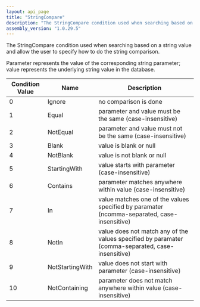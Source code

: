 ```yaml
---
layout: api_page
title: "StringCompare"
description: "The StringCompare condition used when searching based on a string value and allow the user to specify how to do the string comparison"
assembly_version: "1.0.29.5"
---
```


The StringCompare condition used when searching based on a string value and allow the user to specify how to do the string comparison.

Parameter represents the value of the corresponding string parameter; value represents the underlying string value in the database.

| Condition Value | Name | Description |
| --------------- | ---- | ----------- |
| 0 | Ignore | no comparison is done
| 1 | Equal | parameter and value must be the same (case-insensitive)
| 2 | NotEqual | parameter and value must not be the same (case-insensitive)
| 3 | Blank | value is blank or null
| 4 | NotBlank | value is not blank or null
| 5 | StartingWith | value starts with parameter (case-insensitive)
| 6 | Contains | parameter matches anywhere within value (case-insensitive)
| 7 | In | value matches one of the values specified by paramater (ncomma-separated, case-insensitive)
| 8 | NotIn | value does not match any of the values specified by paramater (comma-separated, case-insensitive)
| 9 | NotStartingWith | value does not start with parameter (case-insensitive)
| 10 | NotContaining | parameter does not match anywhere within value (case-insensitive)
